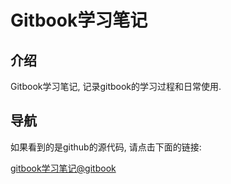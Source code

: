 # Gitbook学习笔记

## 介绍

Gitbook学习笔记, 记录gitbook的学习过程和日常使用.

## 导航

如果看到的是github的源代码, 请点击下面的链接:

[gitbook学习笔记@gitbook](https://www.gitbook.com/book/skyao/leaning-gitbook/)
